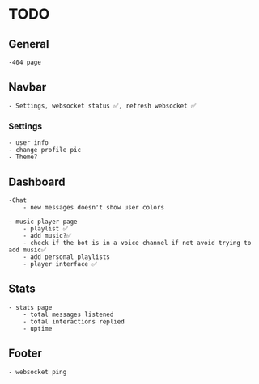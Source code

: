 # TODO

## General

    -404 page

## Navbar
    - Settings, websocket status ✅, refresh websocket ✅
    
    
### Settings
    - user info
    - change profile pic
    - Theme?


## Dashboard

    -Chat
        - new messages doesn't show user colors

    - music player page
        - playlist ✅
        - add music?✅
        - check if the bot is in a voice channel if not avoid trying to add music✅
        - add personal playlists
        - player interface ✅
        

## Stats

    - stats page
        - total messages listened
        - total interactions replied
        - uptime

## Footer

    - websocket ping

